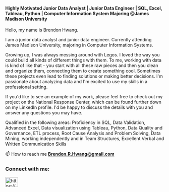 
<h4 align="left">Highly Motivated Junior Data Analyst | Junior Data Engineer | SQL, Excel, Tableau, Python | Computer Information System Majoring @James Madison University</h4>

Hello, my name is Brendon Hwang. 

I am a junior data analyst and junior data engineer. Currently attending James Madison University, majoring in Computer Information Systems. 

Growing up, I was always messing around with Legos. I loved the way you could build all kinds of different things with them. To me, working with data is kind of like that - you start with all these raw pieces and then you clean and organize them, connecting them to create something cool. Sometimes these projects even lead to finding solutions or making better decisions. I'm passionate about analyzing data and I'm excited to use my skills in a professional setting. 

If you'd like to see an example of my work, please feel free to check out my project on the National Response Center, which can be found further down on my LinkedIn profile. I'd be happy to discuss the details with you and answer any questions you may have.

Qualified in the following areas: 
Proficiency in SQL, Data Validation, Advanced Excel, Data visualization using Tableau, Python, Data Quality and Governance, ETL process, Root Cause Analysis and Problem Solving, Data Mining, working independently and in Team Structures, Excellent Verbal and Written Communication Skills 

📫 How to reach me **Brendon.R.Hwang@gmail.com**

<h3 align="left">Connect with me:</h3>
<p align="left">
<a href="https://linkedin.com/in/https://www.linkedin.com/in/brendon-jmu/" target="blank"><img align="center" src="https://raw.githubusercontent.com/rahuldkjain/github-profile-readme-generator/master/src/images/icons/Social/linked-in-alt.svg" alt="https://www.linkedin.com/in/brendon-jmu/" height="30" width="40" /></a>
</p>
